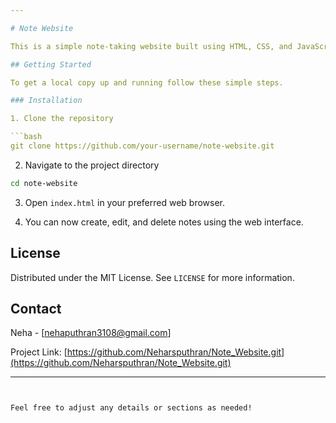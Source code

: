 ```yaml
---

# Note Website

This is a simple note-taking website built using HTML, CSS, and JavaScript.

## Getting Started

To get a local copy up and running follow these simple steps.

### Installation

1. Clone the repository

```bash
git clone https://github.com/your-username/note-website.git
```
2. Navigate to the project directory

```bash
cd note-website
```

3. Open `index.html` in your preferred web browser.

4. You can now create, edit, and delete notes using the web interface.

## License

Distributed under the MIT License. See `LICENSE` for more information.

## Contact

Neha - [nehaputhran3108@gmail.com] 

Project Link: [https://github.com/Neharsputhran/Note_Website.git](https://github.com/Neharsputhran/Note_Website.git)

---
```


Feel free to adjust any details or sections as needed!
